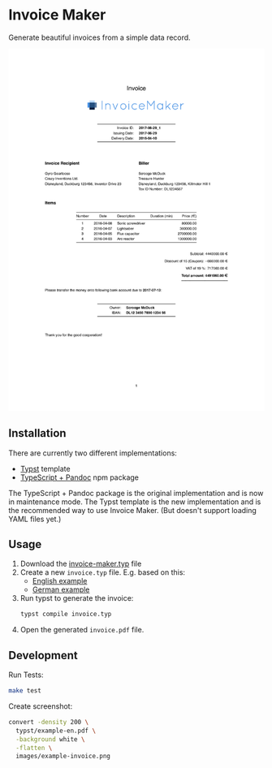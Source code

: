 # Invoice Maker

Generate beautiful invoices from a simple data record.

[![Example invoice](./images/example-invoice.png)](./tests/invoice-en.pdf)


## Installation

There are currently two different implementations:

- [Typst](https://www.docker.com) template
- [TypeScript + Pandoc](./typescript_pandoc/) npm package

The TypeScript + Pandoc package is the original implementation
and is now in maintenance mode.
The Typst template is the new implementation
and is the recommended way to use Invoice Maker.
(But doesn't support loading YAML files yet.)


## Usage

1. Download the [invoice-maker.typ](./typst/invoice-maker.typ) file
1. Create a new `invoice.typ` file. E.g. based on this:
    - [English example](./typst/example-en.typ)
    - [German example](./typst/example-de.typ)
1. Run typst to generate the invoice:
    ```sh
    typst compile invoice.typ
    ```
1. Open the generated `invoice.pdf` file.


## Development

Run Tests:

```sh
make test
```

Create screenshot:

```sh
convert -density 200 \
  typst/example-en.pdf \
  -background white \
  -flatten \
  images/example-invoice.png
```

